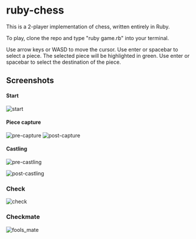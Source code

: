 # ruby-chess

This is a 2-player implementation of chess, written entirely in Ruby.

To play, clone the repo and type "ruby game.rb" into your terminal.

Use arrow keys or WASD to move the cursor. Use enter or spacebar to select a piece. The selected piece will be highlighted in green. Use enter or spacebar to select the destination of the piece.

## Screenshots

#### Start
![start](http://res.cloudinary.com/catalyst/image/upload/v1457944442/gameStart_zo65oy.png)

#### Piece capture
![pre-capture](http://res.cloudinary.com/catalyst/image/upload/v1457944442/selectedPiece_ol2i3t.png)
![post-capture](http://res.cloudinary.com/catalyst/image/upload/v1457944442/eating_tr1fxk.png)

#### Castling
![pre-castling](http://res.cloudinary.com/catalyst/image/upload/v1457944442/pre-castling_tfbdho.png)

![post-castling](http://res.cloudinary.com/catalyst/image/upload/v1457944442/postcastling_zgbt5c.png)

### Check
![check](http://res.cloudinary.com/catalyst/image/upload/v1457944442/check_dbpvjb.png)

### Checkmate
![fools_mate](http://res.cloudinary.com/catalyst/image/upload/v1457944442/checkmate_vz1ebg.png)
